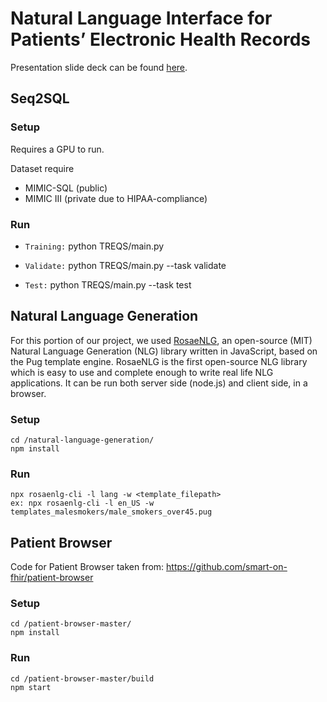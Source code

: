 # Natural Language Interface for Patients’ Electronic Health Records

Presentation slide deck can be found [here](https://github.com/RevanthK/EHR-NLI/blob/master/Final_Presentation_Deck.pdf). 

## Seq2SQL

### Setup
Requires a GPU to run.

Dataset require
- MIMIC-SQL  (public)
- MIMIC III (private due to HIPAA-compliance)

### Run


- ```Training:``` python TREQS/main.py 

- ```Validate:``` python TREQS/main.py --task validate

- ```Test:``` python TREQS/main.py --task test

## Natural Language Generation

For this portion of our project, we used [RosaeNLG](https://rosaenlg.org/rosaenlg/1.14.3/index.html), an open-source (MIT) Natural Language Generation (NLG) library written in JavaScript, based on the Pug template engine. 
RosaeNLG is the first open-source NLG library which is easy to use and complete enough to write real life NLG applications. It can be run both server side (node.js) and client side, in a browser.

### Setup
~~~~
cd /natural-language-generation/
npm install
~~~~

### Run
~~~~
npx rosaenlg-cli -l lang -w <template_filepath>
ex: npx rosaenlg-cli -l en_US -w templates_malesmokers/male_smokers_over45.pug
~~~~

## Patient Browser

Code for Patient Browser taken from: https://github.com/smart-on-fhir/patient-browser

### Setup
~~~~
cd /patient-browser-master/
npm install
~~~~

### Run
~~~~
cd /patient-browser-master/build
npm start 
~~~~
